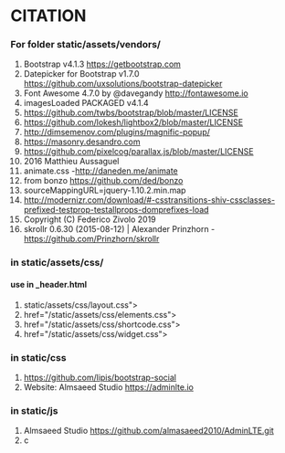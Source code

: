 # CITATION

### For folder static/assets/vendors/
1. Bootstrap v4.1.3 https://getbootstrap.com
2. Datepicker for Bootstrap v1.7.0 https://github.com/uxsolutions/bootstrap-datepicker
3. Font Awesome 4.7.0 by @davegandy http://fontawesome.io 
4. imagesLoaded PACKAGED v4.1.4
5. https://github.com/twbs/bootstrap/blob/master/LICENSE
6. https://github.com/lokesh/lightbox2/blob/master/LICENSE
7. http://dimsemenov.com/plugins/magnific-popup/
8. https://masonry.desandro.com
9. https://github.com/pixelcog/parallax.js/blob/master/LICENSE
10. 2016 Matthieu Aussaguel
11. animate.css -http://daneden.me/animate
12. from bonzo https://github.com/ded/bonzo
13. sourceMappingURL=jquery-1.10.2.min.map
14. http://modernizr.com/download/#-csstransitions-shiv-cssclasses-prefixed-testprop-testallprops-domprefixes-load
15. Copyright (C) Federico Zivolo 2019
16. skrollr 0.6.30 (2015-08-12) | Alexander Prinzhorn - https://github.com/Prinzhorn/skrollr 

### in static/assets/css/ 
#### use in _header.html
1. static/assets/css/layout.css">
2. href="/static/assets/css/elements.css">
3. href="/static/assets/css/shortcode.css">
4. href="/static/assets/css/widget.css">  


### in static/css
1. https://github.com/lipis/bootstrap-social
2. Website: Almsaeed Studio <https://adminlte.io>

### in static/js
1. Almsaeed Studio https://github.com/almasaeed2010/AdminLTE.git
2. c